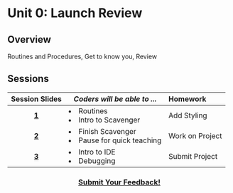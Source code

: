 # Unit 0: Launch Review

## Overview
Routines and Procedures, Get to know you, Review

## Sessions 
|Session Slides|*Coders will be able to ...*|Homework|
|:-------:|-------|:-------|
|[**1**]()|<li>Routines</li> <li>Intro to Scavenger</li> |Add Styling|
|[**2**]()|<li>Finish Scavenger</li> <li>Pause for quick teaching</li> |Work on Project|
|[**3**]()|<li>Intro to IDE</li> <li>Debugging</li> |Submit Project|

<h3 align="center"><a href="https://docs.google.com/forms/d/e/1FAIpQLSdmoYjRk6tqJHI5Y1ELjOZ7tiYj58dmoIBEeUaXK5ciIdljIg/viewform">Submit Your Feedback!</a></h3>

